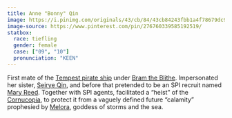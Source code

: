 ```yaml
---
title: Anne "Bonny" Qin
image: https://i.pinimg.com/originals/43/cb/84/43cb84243fbb1a4f78679dc9e644a332.jpg
image-source: https://www.pinterest.com/pin/276760339585192519/
statbox:
  race: tiefling
  gender: female
  case: ["09", "10"]
  pronunciation: "KEEN"
---
```


First mate of the [Tempest pirate ship](../reliquaries/tempest) under [Bram the Blithe](bram-the-blithe). Impersonated her sister, [Seirye Qin](seirye-qin), and before that pretended to be an SPI recruit named [Mary Reed](mary-reed). Together with SPI agents, facilitated a “heist” of the [Cornucopia](../reliquaries/cornucopia), to protect it from a vaguely defined future “calamity” prophesied by [Melora](melora), goddess of storms and the sea.

